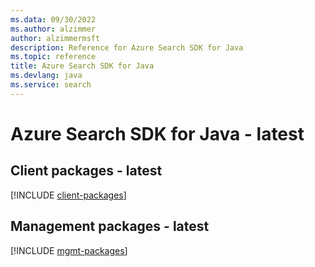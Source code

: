```yaml
---
ms.data: 09/30/2022
ms.author: alzimmer
author: alzimmermsft
description: Reference for Azure Search SDK for Java
ms.topic: reference
title: Azure Search SDK for Java
ms.devlang: java
ms.service: search
---
```

# Azure Search SDK for Java - latest

## Client packages - latest
[!INCLUDE [client-packages](search-client-index.md)]
## Management packages - latest
[!INCLUDE [mgmt-packages](search-mgmt-index.md)]